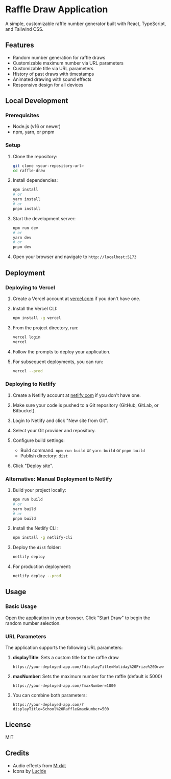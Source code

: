 # Raffle Draw Application

A simple, customizable raffle number generator built with React, TypeScript, and Tailwind CSS.

## Features

- Random number generation for raffle draws
- Customizable maximum number via URL parameters
- Customizable title via URL parameters
- History of past draws with timestamps
- Animated drawing with sound effects
- Responsive design for all devices

## Local Development

### Prerequisites

- Node.js (v16 or newer)
- npm, yarn, or pnpm

### Setup

1. Clone the repository:
   ```bash
   git clone <your-repository-url>
   cd raffle-draw
   ```

2. Install dependencies:
   ```bash
   npm install
   # or
   yarn install
   # or
   pnpm install
   ```

3. Start the development server:
   ```bash
   npm run dev
   # or
   yarn dev
   # or
   pnpm dev
   ```

4. Open your browser and navigate to `http://localhost:5173`

## Deployment

### Deploying to Vercel

1. Create a Vercel account at [vercel.com](https://vercel.com) if you don't have one.

2. Install the Vercel CLI:
   ```bash
   npm install -g vercel
   ```

3. From the project directory, run:
   ```bash
   vercel login
   vercel
   ```

4. Follow the prompts to deploy your application.

5. For subsequent deployments, you can run:
   ```bash
   vercel --prod
   ```

### Deploying to Netlify

1. Create a Netlify account at [netlify.com](https://netlify.com) if you don't have one.

2. Make sure your code is pushed to a Git repository (GitHub, GitLab, or Bitbucket).

3. Login to Netlify and click "New site from Git".

4. Select your Git provider and repository.

5. Configure build settings:
   - Build command: `npm run build` or `yarn build` or `pnpm build`
   - Publish directory: `dist`

6. Click "Deploy site".

### Alternative: Manual Deployment to Netlify

1. Build your project locally:
   ```bash
   npm run build
   # or
   yarn build
   # or
   pnpm build
   ```

2. Install the Netlify CLI:
   ```bash
   npm install -g netlify-cli
   ```

3. Deploy the `dist` folder:
   ```bash
   netlify deploy
   ```

4. For production deployment:
   ```bash
   netlify deploy --prod
   ```

## Usage

### Basic Usage

Open the application in your browser. Click "Start Draw" to begin the random number selection.

### URL Parameters

The application supports the following URL parameters:

1. **displayTitle**: Sets a custom title for the raffle draw
   ```
   https://your-deployed-app.com/?displayTitle=Holiday%20Prize%20Draw
   ```

2. **maxNumber**: Sets the maximum number for the raffle (default is 5000)
   ```
   https://your-deployed-app.com/?maxNumber=1000
   ```

3. You can combine both parameters:
   ```
   https://your-deployed-app.com/?displayTitle=School%20Raffle&maxNumber=500
   ```

## License

MIT

## Credits

- Audio effects from [Mixkit](https://mixkit.co/)
- Icons by [Lucide](https://lucide.dev/) 
